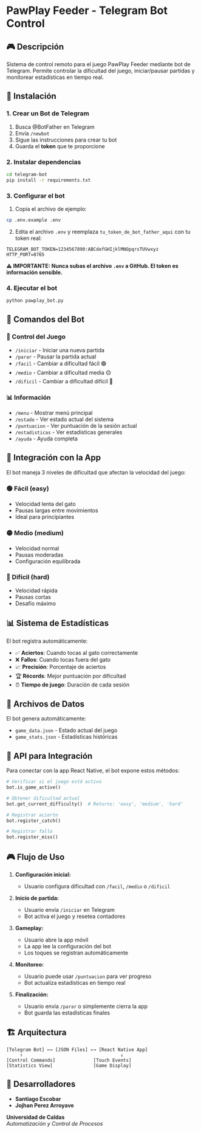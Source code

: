 # PawPlay Feeder - Telegram Bot Control

## 🎮 Descripción
Sistema de control remoto para el juego PawPlay Feeder mediante bot de Telegram. Permite controlar la dificultad del juego, iniciar/pausar partidas y monitorear estadísticas en tiempo real.

## 🔧 Instalación

### 1. Crear un Bot de Telegram
1. Busca @BotFather en Telegram
2. Envía `/newbot`
3. Sigue las instrucciones para crear tu bot
4. Guarda el **token** que te proporcione

### 2. Instalar dependencias
```bash
cd telegram-bot
pip install -r requirements.txt
```

### 3. Configurar el bot
1. Copia el archivo de ejemplo:
```bash
cp .env.example .env
```

2. Edita el archivo `.env` y reemplaza `tu_token_de_bot_father_aqui` con tu token real:
```env
TELEGRAM_BOT_TOKEN=1234567890:ABCdefGHIjklMNOpqrsTUVwxyz
HTTP_PORT=8765
```

**⚠️ IMPORTANTE: Nunca subas el archivo `.env` a GitHub. El token es información sensible.**

### 4. Ejecutar el bot
```bash
python pawplay_bot.py
```

## 📱 Comandos del Bot

### 🎯 Control del Juego
- `/iniciar` - Iniciar una nueva partida
- `/parar` - Pausar la partida actual
- `/facil` - Cambiar a dificultad fácil 🟢
- `/medio` - Cambiar a dificultad media 🟡
- `/dificil` - Cambiar a dificultad difícil 🔴

### 📊 Información
- `/menu` - Mostrar menú principal
- `/estado` - Ver estado actual del sistema
- `/puntuacion` - Ver puntuación de la sesión actual
- `/estadisticas` - Ver estadísticas generales
- `/ayuda` - Ayuda completa

## 🔄 Integración con la App

El bot maneja 3 niveles de dificultad que afectan la velocidad del juego:

### 🟢 Fácil (easy)
- Velocidad lenta del gato
- Pausas largas entre movimientos
- Ideal para principiantes

### 🟡 Medio (medium)
- Velocidad normal
- Pausas moderadas
- Configuración equilibrada

### 🔴 Difícil (hard)
- Velocidad rápida
- Pausas cortas
- Desafío máximo

## 📊 Sistema de Estadísticas

El bot registra automáticamente:
- ✅ **Aciertos**: Cuando tocas al gato correctamente
- ❌ **Fallos**: Cuando tocas fuera del gato
- 📈 **Precisión**: Porcentaje de aciertos
- 🏆 **Récords**: Mejor puntuación por dificultad
- ⏰ **Tiempo de juego**: Duración de cada sesión

## 📁 Archivos de Datos

El bot genera automáticamente:
- `game_data.json` - Estado actual del juego
- `game_stats.json` - Estadísticas históricas

## 🔌 API para Integración

Para conectar con la app React Native, el bot expone estos métodos:

```python
# Verificar si el juego está activo
bot.is_game_active()

# Obtener dificultad actual
bot.get_current_difficulty()  # Returns: 'easy', 'medium', 'hard'

# Registrar acierto
bot.register_catch()

# Registrar fallo
bot.register_miss()
```

## 🎮 Flujo de Uso

1. **Configuración inicial:**
   - Usuario configura dificultad con `/facil`, `/medio` o `/dificil`
   
2. **Inicio de partida:**
   - Usuario envía `/iniciar` en Telegram
   - Bot activa el juego y resetea contadores
   
3. **Gameplay:**
   - Usuario abre la app móvil
   - La app lee la configuración del bot
   - Los toques se registran automáticamente
   
4. **Monitoreo:**
   - Usuario puede usar `/puntuacion` para ver progreso
   - Bot actualiza estadísticas en tiempo real
   
5. **Finalización:**
   - Usuario envía `/parar` o simplemente cierra la app
   - Bot guarda las estadísticas finales

## 🏗️ Arquitectura

```
[Telegram Bot] ←→ [JSON Files] ←→ [React Native App]
     ↑                                    ↓
[Control Commands]              [Touch Events]
[Statistics View]               [Game Display]
```

## 👥 Desarrolladores
- **Santiago Escobar**
- **Jojhan Perez Arroyave**

**Universidad de Caldas**  
*Automatización y Control de Procesos*